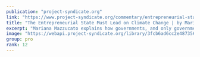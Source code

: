 ```yaml
---
publication: "project-syndicate.org"
link: "https://www.project-syndicate.org/commentary/entrepreneurial-state-only-solution-to-climate-change-by-mariana-mazzucato-2022-11"
title: "The Entrepreneurial State Must Lead on Climate Change | by Mariana Mazzucato - Project Syndicate"
excerpt: "Mariana Mazzucato explains how governments, and only governments, can accelerate the transition to a carbon-neutral economy."
image: "https://webapi.project-syndicate.org/library/3fcb6ad6cc2e48735661999a977504e1.2-1-super.1.jpg"
group: pro
rank: 12
---
```

